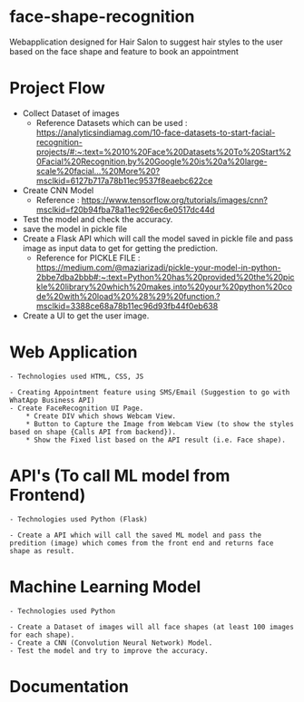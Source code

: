# face-shape-recognition
Webapplication designed for Hair Salon to suggest hair styles to the user based on the face shape and feature to book an appointment



# Project Flow

- Collect Dataset of images
	* Reference Datasets which can be used : https://analyticsindiamag.com/10-face-datasets-to-start-facial-recognition-projects/#:~:text=%2010%20Face%20Datasets%20To%20Start%20Facial%20Recognition,by%20Google%20is%20a%20large-scale%20facial...%20More%20?msclkid=6127b717a78b11ec9537f8eaebc622ce
- Create CNN Model
	* Reference : https://www.tensorflow.org/tutorials/images/cnn?msclkid=f20b94fba78a11ec926ec6e0517dc44d
- Test the model and check the accuracy.
- save the model in pickle file
- Create a Flask API which will call the model saved in pickle file and pass image as input data to get for getting the prediction.
	* Reference for PICKLE FILE : https://medium.com/@maziarizadi/pickle-your-model-in-python-2bbe7dba2bbb#:~:text=Python%20has%20provided%20the%20pickle%20library%20which%20makes,into%20your%20python%20code%20with%20load%20%28%29%20function.?msclkid=3388ce68a78b11ec96d93fb44f0eb638
- Create a UI to get the user image.


# Web Application
	- Technologies used HTML, CSS, JS
	
	- Creating Appointment feature using SMS/Email (Suggestion to go with WhatApp Business API)
	- Create FaceRecognition UI Page.
		* Create DIV which shows Webcam View.
		* Button to Capture the Image from Webcam View (to show the styles based on shape {Calls API from backend}).
		* Show the Fixed list based on the API result (i.e. Face shape).

# API's (To call ML model from Frontend)
	- Technologies used Python (Flask)

	- Create a API which will call the saved ML model and pass the predition (image) which comes from the front end and returns face shape as result.

# Machine Learning Model
	- Technologies used Python
	
	- Create a Dataset of images will all face shapes (at least 100 images for each shape).
	- Create a CNN (Convolution Neural Network) Model.
	- Test the model and try to improve the accuracy.

# Documentation